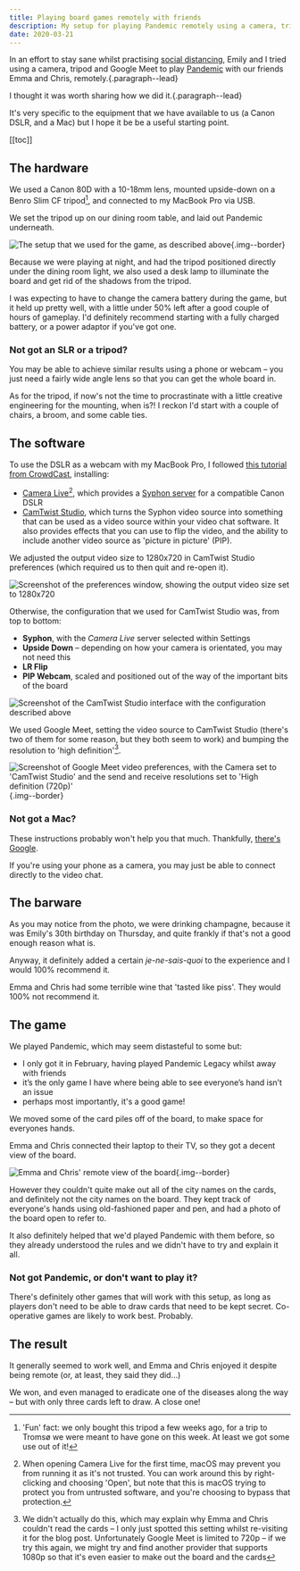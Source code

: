 ```yaml
---
title: Playing board games remotely with friends
description: My setup for playing Pandemic remotely using a camera, tripod and Google Meet
date: 2020-03-21
---
```


In an effort to stay sane whilst practising [social distancing](https://www.gov.uk/government/publications/covid-19-guidance-on-social-distancing-and-for-vulnerable-people), Emily and I tried using a camera, tripod and Google Meet to play [Pandemic](https://zmangames.com/en/games/pandemic/) with our friends Emma and Chris, remotely.{.paragraph--lead}

I thought it was worth sharing how we did it.{.paragraph--lead}

It's very specific to the equipment that we have available to us (a Canon DSLR, and a Mac) but I hope it be be a useful starting point.

[[toc]]

## The hardware

We used a Canon 80D with a 10-18mm lens, mounted upside-down on a Benro Slim CF tripod[^1], and connected to my MacBook Pro via USB.

We set the tripod up on our dining room table, and laid out Pandemic underneath.

![The setup that we used for the game, as described above](/img/playing-board-games-remotely/setup.jpg){.img--border}

Because we were playing at night, and had the tripod positioned directly under the dining room light, we also used a desk lamp to illuminate the board and get rid of the shadows from the tripod.

I was expecting to have to change the camera battery during the game, but it held up pretty well, with a little under 50% left after a good couple of hours of gameplay. I'd definitely recommend starting with a fully charged battery, or a power adaptor if you've got one.

### Not got an SLR or a tripod?

You may be able to achieve similar results using a phone or webcam – you just need a fairly wide angle lens so that you can get the whole board in.

As for the tripod, if now's not the time to procrastinate with a little creative engineering for the mounting, when is?! I reckon I'd start with a couple of chairs, a broom, and some cable ties.

## The software

To use the DSLR as a webcam with my MacBook Pro, I followed [this tutorial from CrowdCast](https://docs.crowdcast.io/en/articles/1935406-how-to-use-your-dslr-as-a-webcam), installing:

- [Camera Live](https://github.com/v002/v002-Camera-Live/releases)[^2], which provides a [Syphon server](http://syphon.v002.info/) for a compatible Canon DSLR
- [CamTwist Studio](http://camtwiststudio.com/download/), which turns the Syphon video source into something that can be used as a video source within your video chat software. It also provides effects that you can use to flip the video, and the ability to include another video source as 'picture in picture' (PIP).

We adjusted the output video size to 1280x720 in CamTwist Studio preferences (which required us to then quit and re-open it).

![Screenshot of the preferences window, showing the output video size set to 1280x720](/img/playing-board-games-remotely/preferences.png)

Otherwise, the configuration that we used for CamTwist Studio was, from top to bottom:

- **Syphon**, with the _Camera Live_ server selected within Settings
- **Upside Down** – depending on how your camera is orientated, you may not need this
- **LR Flip**
- **PIP Webcam**, scaled and positioned out of the way of the important bits of the board

![Screenshot of the CamTwist Studio interface with the configuration described above](/img/playing-board-games-remotely/camtwist.png)

We used Google Meet, setting the video source to CamTwist Studio (there's two of them for some reason, but they both seem to work) and bumping the resolution to 'high definition'[^3].

![Screenshot of Google Meet video preferences, with the Camera set to 'CamTwist Studio' and the send and receive resolutions set to 'High definition (720p)'](/img/playing-board-games-remotely/meet.png){.img--border}

### Not got a Mac?

These instructions probably won't help you that much. Thankfully, [there's Google](https://www.google.com/search?q=use+SLR+as+webcam+windows).

If you're using your phone as a camera, you may just be able to connect directly to the video chat.

## The barware

As you may notice from the photo, we were drinking champagne, because it was Emily's 30th birthday on Thursday, and quite frankly if that's not a good enough reason what is.

Anyway, it definitely added a certain _je-ne-sais-quoi_ to the experience and I would 100% recommend it.

Emma and Chris had some terrible wine that 'tasted like piss'. They would 100% not recommend it.

## The game

We played Pandemic, which may seem distasteful to some but:

- I only got it in February, having played Pandemic Legacy whilst away with friends
- it’s the only game I have where being able to see everyone’s hand isn’t an issue
- perhaps most importantly, it's a good game!

We moved some of the card piles off of the board, to make space for everyones hands.

Emma and Chris connected their laptop to their TV, so they got a decent view of the board.

![Emma and Chris' remote view of the board](/img/playing-board-games-remotely/remote.jpg){.img--border}

However they couldn't quite make out all of the city names on the cards, and definitely not the city names on the board. They kept track of everyone's hands using old-fashioned paper and pen, and had a photo of the board open to refer to.

It also definitely helped that we'd played Pandemic with them before, so they already understood the rules and we didn't have to try and explain it all.

### Not got Pandemic, or don't want to play it?

There's definitely other games that will work with this setup, as long as players don't need to be able to draw cards that need to be kept secret. Co-operative games are likely to work best. Probably.

## The result

It generally seemed to work well, and Emma and Chris enjoyed it despite being remote (or, at least, they said they did…)

We won, and even managed to eradicate one of the diseases along the way – but with only three cards left to draw. A close one!


[^1]: 'Fun' fact: we only bought this tripod a few weeks ago, for a trip to Tromsø we were meant to have gone on this week. At least we got some use out of it!
[^2]: When opening Camera Live for the first time, macOS may prevent you from running it as it's not trusted. You can work around this by right-clicking and choosing 'Open', but note that this is macOS trying to protect you from untrusted software, and you're choosing to bypass that protection.
[^3]: We didn't actually do this, which may explain why Emma and Chris couldn't read the cards – I only just spotted this setting whilst re-visiting it for the blog post. Unfortunately Google Meet is limited to 720p – if we try this again, we might try and find another provider that supports 1080p so that it's even easier to make out the board and the cards
